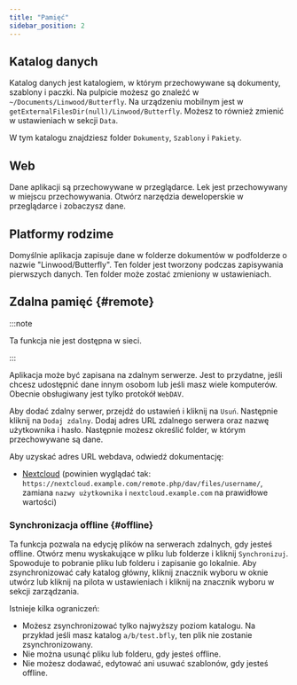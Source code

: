 ```yaml
---
title: "Pamięć"
sidebar_position: 2
---
```


## Katalog danych

Katalog danych jest katalogiem, w którym przechowywane są dokumenty, szablony i paczki. Na pulpicie możesz go znaleźć w `~/Documents/Linwood/Butterfly`. Na urządzeniu mobilnym jest w `getExternalFilesDir(null)/Linwood/Butterfly`. Możesz to również zmienić w ustawieniach w sekcji `Data`.

W tym katalogu znajdziesz folder `Dokumenty`, `Szablony` i `Pakiety`.

## Web

Dane aplikacji są przechowywane w przeglądarce. Lek jest przechowywany w miejscu przechowywania. Otwórz narzędzia deweloperskie w przeglądarce i zobaczysz dane.

## Platformy rodzime

Domyślnie aplikacja zapisuje dane w folderze dokumentów w podfolderze o nazwie "Linwood/Butterfly". Ten folder jest tworzony podczas zapisywania pierwszych danych. Ten folder może zostać zmieniony w ustawieniach.

## Zdalna pamięć {#remote}

:::note

Ta funkcja nie jest dostępna w sieci.

:::

Aplikacja może być zapisana na zdalnym serwerze. Jest to przydatne, jeśli chcesz udostępnić dane innym osobom lub jeśli masz wiele komputerów. Obecnie obsługiwany jest tylko protokół `WebDAV`.

Aby dodać zdalny serwer, przejdź do ustawień i kliknij na `Usuń`. Następnie kliknij na `Dodaj zdalny`. Dodaj adres URL zdalnego serwera oraz nazwę użytkownika i hasło. Następnie możesz określić folder, w którym przechowywane są dane.

Aby uzyskać adres URL webdava, odwiedź dokumentację:

* [Nextcloud](https://docs.nextcloud.com/server/latest/user_manual/en/files/access_webdav.html) (powinien wyglądać tak: `https://nextcloud.example.com/remote.php/dav/files/username/`, zamiana `nazwy użytkownika` i `nextcloud.example.com` na prawidłowe wartości)

### Synchronizacja offline {#offline}

Ta funkcja pozwala na edycję plików na serwerach zdalnych, gdy jesteś offline. Otwórz menu wyskakujące w pliku lub folderze i kliknij `Synchronizuj`. Spowoduje to pobranie pliku lub folderu i zapisanie go lokalnie. Aby zsynchronizować cały katalog główny, kliknij znacznik wyboru w oknie utwórz lub kliknij na pilota w ustawieniach i kliknij na znacznik wyboru w sekcji zarządzania.

Istnieje kilka ograniczeń:

* Możesz zsynchronizować tylko najwyższy poziom katalogu. Na przykład jeśli masz katalog `a/b/test.bfly`, ten plik nie zostanie zsynchronizowany.
* Nie można usunąć pliku lub folderu, gdy jesteś offline.
* Nie możesz dodawać, edytować ani usuwać szablonów, gdy jesteś offline.
